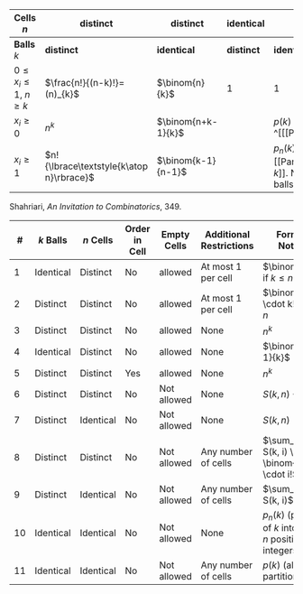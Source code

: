| Cells $n$                       | distinct                                 | distinct           | identical    | identical                                                                                  |
| ------------------------------- | ---------------------------------------- | ------------------ | ------------ | ------------------------------------------------------------------------------------------ |
| **Balls** $k$                   | **distinct**                             | **identical**      | **distinct** | **identical**                                                                              |
| $0\leq{x_i}\leq{1}$, $n\geq{k}$ | $\frac{n!}{(n-k)!}=(n)_{k}$              | $\binom{n}{k}$     | 1            | 1                                                                                          |
| $x_i\geq{0}$                    | $n^k$                                    | $\binom{n+k-1}{k}$ |              | $p(k)$     ^[[[Partition#Partition]]]                                                      |
| $x_i\geq{1}$                    | $n!{\lbrace\textstyle{k\atop n}\rbrace}$ | $\binom{k-1}{n-1}$ |              | $p_{n}(k)$ ^[ [[Partition#Partition into _k_]]. Note, there, n is balls, and k is cells  ] |


Shahriari, _An Invitation to Combinatorics_, 349.



| #   | $k$ Balls | $n$ Cells | Order in Cell | Empty Cells | Additional Restrictions | Formula / Notation                                              |
| --- | --------- | --------- | ------------- | ----------- | ----------------------- | --------------------------------------------------------------- |
| 1   | Identical | Distinct  | No            | allowed     | At most 1 per cell      | $\binom{n}{k}$ if $k \leq n$                                    |
| 2   | Distinct  | Distinct  | No            | allowed     | At most 1 per cell      | $\binom{n}{k} \cdot k!$ if $k \leq n$                           |
| 3   | Distinct  | Distinct  | No            | allowed     | None                    | $n^k$                                                           |
| 4   | Identical | Distinct  | No            | allowed     | None                    | $\binom{n + k - 1}{k}$                                          |
| 5   | Distinct  | Distinct  | Yes           | allowed     | None                    | $n^k$                                                           |
| 6   | Distinct  | Distinct  | No            | Not allowed | None                    | $S(k, n) \cdot n!$                                              |
| 7   | Distinct  | Identical | No            | Not allowed | None                    | $S(k, n)$                                                       |
| 8   | Distinct  | Distinct  | No            | Not allowed | Any number of cells     | $\sum_{i=1}^{n} S(k, i) \cdot \binom{n}{i} \cdot i!$            |
| 9   | Distinct  | Identical | No            | Not allowed | Any number of cells     | $\sum_{i=1}^{n} S(k, i)$                                        |
| 10  | Identical | Identical | No            | Not allowed | None                    | $p_n(k)$ (partitions of $k$ into exactly $n$ positive integers) |
| 11  | Identical | Identical | No            | Not allowed | Any number of cells     | $p(k)$ (all integer partitions of $k$)                          |

